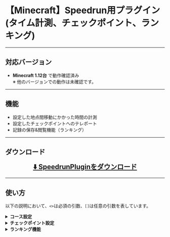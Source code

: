 # 【Minecraft】Speedrun用プラグイン(タイム計測、チェックポイント、ランキング)

---

## **対応バージョン**

- **Minecraft 1.12台** で動作確認済み  
  ※ 他のバージョンでの動作は未確認です。

---

## **機能**

- 設定した地点間移動にかかった時間の計測
- 設定したチェックポイントへのテレポート
- 記録の保存&閲覧機能（ランキング）

---

## ダウンロード
<p align="center">
  <a href="https://github.com/cresc28/Speedrun/releases/tag/v3.1.0" style="font-size: 1.5em;">
    <strong>⬇️ SpeedrunPluginをダウンロード</strong>
  </a>
</p>

---

## **使い方**
以下の説明において、`<>`は必須の引数、`[]`は任意の引数を表しています。

<details>
<summary><strong>コース設定</strong></summary>

### `/course add <start|end|via_point> <コース名>`
スタート地点、中継地点、ゴール地点を設定します。(地点はブロックごとに設定可能です。)<br>
地点設定を行うブロックの上に立ち、地点タイプとコース名を指定してください。  <br>
<span style="color:red">別ワールドであっても同じコース名の場合、同じコースとして見做されます。</span>

同一の名前のスタート地点やゴール地点が複数存在する場合は、
最後に踏んだスタート地点から最初に踏んだゴール地点までの時間が計測・表示されます。

---

### `/course add via_point <コース名>　[中継地点名]`
名前付きで中継地点を登録します。<br>
内部的には`コース名.中継地点名`という形式で保存されます。
中継地点名は省略可能です。

---

### `/course remove [start|end|via_point] <コース名>`
指定コースのスタート地点、中継地点、ゴール地点を削除します。<br>
地点タイプを指定しない場合はそのコースのすべての地点を削除します。

---

### `/course list [start|end|via_point]` 
登録されているコースの一覧を表示します。

---

### `/course tp [start|end|via_point] <コース名>`
指定コースへTPします。タイプを指定しない場合はスタート地点にTPされます。<br>
このコマンドは`/cp tp`に比べて低速です。

---

### その他
コースの計測開始メッセージやクリアメッセージを変更するには、  
`Speedrun`ディレクトリに生成される`message.yml`を編集してください。

</details>

<details>
<summary><strong>チェックポイント設定</strong></summary>

### 使い方
ネザースターを右クリックで最後に設定したチェックポイント(以下CP)にテレポートします。<br>
ネザースターを左クリックでGUIメニューを開きます。

---

### `/cp [CP名]`
現在位置にCPを登録します。</br>
名前を指定しなかった場合はtmpという名前でCPが登録されます。<br>
ネザースターを右クリックすると、その位置にテレポートします。

---

### `/cp remove <CP名>`
指定したCPを削除します。

---

### `/cp tp <CP名>`
指定したCPへTPします。

---

### `/cp list [ワールド名]`
指定のワールドに存在するCPの一覧を表示します。<br>
ワールドの指定がない場合は現在のワールドに存在するCPの一覧を表示します。

---

### `/cp allowCrossWorldTp <true|false>`
ワールドを跨ぐCPでの移動を許可または禁止します。

---

### `/cp deleteCpOnStart <true|false>`
計測開始時にそのコースのCPを削除するか否かを設定します。<br>
trueに設定した場合、計測を開始したコースと同一の名前を持つCP(現在のワールドに限る)を削除します。

---

### 看板CP
某鯖のCPと同じです。<br>
看板の **1行目** に`cp`(必須)、**2行目** に`CP名`(任意)、**3行目** に`player`、`fixed`、`fly`(任意)のいずれかを記述してください。

- `player` … 地上でのみCPをセットでき、プレイヤーのいる地点にCPがセットされます。
- `fixed` … 看板の位置にCPがセットされます。
- `fly` … 空中でCPのセットができ、プレイヤーのいる地点にCPがセットされます。

尚、2行目、3行目に記述がない場合は、CP名はtmp、typeはplayerと自動的に割り当てられます。
![例](./docs/images/sign_example_1.png)
</details>

<details>
<summary><strong>ランキング機能</strong></summary>

### `/top <コース名>`
指定コースのランキングを10位まで表示します。<br>
また、以下のオプションを順不同で使用可能です。

**オプション**
- `[表示件数]` ・・・ 半角数字でランキングの表示件数を指定できます。デフォルトは10、最大で30件まで表示可能です。
- `dup` ・・・ 同一プレイヤーの複数記録を含めたランキングを表示します。例えば、1位と2位に同じプレイヤーの記録が存在する場合でも両方表示されます。
- `above` ・・・ 自分の記録より上位の記録をn件表示します。プレイヤー名を共に指定することで、特定プレイヤーのより上位の記録の表示も可能です。
- `detail` ・・・ 中継地点が存在するコースの場合、中継地点通過タイムとラップタイムを表示します。他プレイヤーの詳細情報を表示したい場合は、プレイヤー名を共に指定してください。

**使用例**
- `/top コースA dup 20` ・・・ コースAの記録を同一プレイヤーの複数記録を含めてランキング形式で20件表示します。
- `/top コースA above BBBB`・・・コースAのBBBBさんのベスト記録より上位の記録を表示します。BBBBさんが31位の場合、21-31位までの記録が表示されます。
- `/top コースA detail BBBB` ・・・ BBBBさんの記録の詳細を表示します。

---

### `/record add <コース名> <プレイヤー名> <タイム(Tick数)>`
記録を追加します。タイムは半角数字でtick数で入力してください。

---

### `/record remove <コース名> <プレイヤー名>`
削除したい記録の保持者とコース名を指定してください。<br>
コマンド入力後、削除メニューが開くので、そこで削除したいタイムを選択してください。

---

### `/record removeAll <コース名> <プレイヤー名>`
指定コースの指定プレイヤーの記録をすべて削除します。

---

### `/cp record removePlayerAll <プレイヤー名>`
指定プレイヤーの記録を全コースから削除します。<br>
このコマンドはサーバーコンソールからのみ実行可能です。

---

### `/cp record removeCourseAll <コース名>`
指定コースの記録を全て削除します。<br>
このコマンドはサーバーコンソールからのみ実行可能です。

### ランキング看板
クリックすることでランキングを表示する看板を作成できます。<br>
看板の**1行目** に`top`(必須)、**2行目** に`コース名`(必須)を記述してください。
また、**3行目** には`表示件数`(任意)、4行目には`dup`、`detail`(任意)のオプションが記述可能です。<br>

![例](./docs/images/sign_example_2.png)

### その他
各コースの各プレイヤーの記録はデフォルトで最大10件まで保存され、それを超えた場合は悪い記録から順に削除されます。<br>
保存上限を変更したい場合は、`config`ディレクトリ内の`maxRecordStored`を編集してください。

</details>